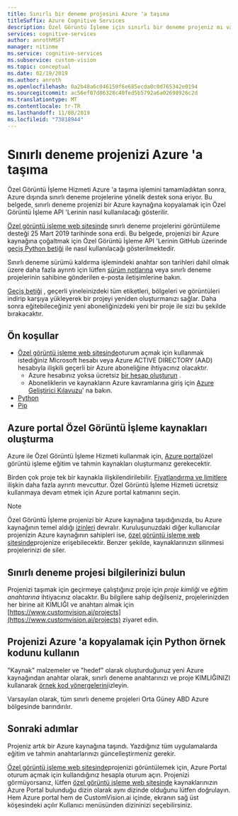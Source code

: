 ```yaml
---
title: Sınırlı bir deneme projesini Azure 'a taşıma
titleSuffix: Azure Cognitive Services
description: Özel Görüntü İşleme için sınırlı bir deneme projeniz mı var? Bu makalede, bir geçiş betiği ile Azure 'a nasıl taşıyacağınız gösterilmektedir.
services: cognitive-services
author: anrothMSFT
manager: nitinme
ms.service: cognitive-services
ms.subservice: custom-vision
ms.topic: conceptual
ms.date: 02/19/2019
ms.author: anroth
ms.openlocfilehash: 0a2b48a6c046150f6e685ecda0c0d765342e0194
ms.sourcegitcommit: ac56ef07d86328c40fed5b5792a6a02698926c2d
ms.translationtype: MT
ms.contentlocale: tr-TR
ms.lasthandoff: 11/08/2019
ms.locfileid: "73818944"
---
```

# <a name="how-to-move-your-limited-trial-project-to-azure"></a>Sınırlı deneme projenizi Azure 'a taşıma

Özel Görüntü İşleme Hizmeti Azure 'a taşıma işlemini tamamladıktan sonra, Azure dışında sınırlı deneme projelerine yönelik destek sona eriyor. Bu belgede, sınırlı deneme projenizi bir Azure kaynağına kopyalamak için Özel Görüntü İşleme API 'Lerinin nasıl kullanılacağı gösterilir.

[Özel görüntü işleme web sitesinde](https://customvision.ai) sınırlı deneme projelerini görüntüleme desteği 25 Mart 2019 tarihinde sona erdi. Bu belgede, projenizi bir Azure kaynağına çoğaltmak için Özel Görüntü İşleme API 'Lerinin GitHub üzerinde [geçiş Python betiği](https://github.com/Azure-Samples/custom-vision-move-project) ile nasıl kullanılacağı gösterilmektedir.

Sınırlı deneme sürümü kaldırma işlemindeki anahtar son tarihleri dahil olmak üzere daha fazla ayrıntı için lütfen [sürüm notlarına](https://docs.microsoft.com/azure/cognitive-services/custom-vision-service/release-notes#february-25-2019) veya sınırlı deneme projelerinin sahibine gönderilen e-posta iletişimlerine bakın.

[Geçiş betiği](https://github.com/Azure-Samples/custom-vision-move-project) , geçerli yineleinizdeki tüm etiketleri, bölgeleri ve görüntüleri indirip karşıya yükleyerek bir projeyi yeniden oluşturmanızı sağlar. Daha sonra eğitebileceğiniz yeni aboneliğinizdeki yeni bir proje ile sizi bu şekilde bırakacaktır.

## <a name="prerequisites"></a>Ön koşullar

- [Özel görüntü işleme web sitesinde](https://customvision.ai)oturum açmak için kullanmak istediğiniz Microsoft hesabı veya Azure ACTIVE DIRECTORY (AAD) hesabıyla ilişkili geçerli bir Azure aboneliğine ihtiyacınız olacaktır. 
    - Azure hesabınız yoksa ücretsiz [bir hesap oluşturun](https://azure.microsoft.com/free/) .
    - Aboneliklerin ve kaynakların Azure kavramlarına giriş için [Azure Geliştirici Kılavuzu](https://docs.microsoft.com/azure/guides/developer/azure-developer-guide#manage-your-subscriptions)' na bakın.
-  [Python](https://www.python.org/downloads/)
- [Pip](https://pip.pypa.io/en/stable/installing/)

## <a name="create-custom-vision-resources-in-the-azure-portal"></a>Azure portal Özel Görüntü İşleme kaynakları oluşturma

Azure ile Özel Görüntü İşleme Hizmeti kullanmak için, [Azure portal](https://portal.azure.com/?microsoft_azure_marketplace_ItemHideKey=microsoft_azure_cognitiveservices_customvision#create/Microsoft.CognitiveServicesCustomVision)özel görüntü işleme eğitim ve tahmin kaynakları oluşturmanız gerekecektir. 

Birden çok proje tek bir kaynakla ilişkilendirilebilir. [Fiyatlandırma ve limitlere](https://docs.microsoft.com/azure/cognitive-services/custom-vision-service/limits-and-quotas) ilişkin daha fazla ayrıntı mevcuttur. Özel Görüntü İşleme Hizmeti ücretsiz kullanmaya devam etmek için Azure portal katmanını seçin. 

> [!NOTE]
> Özel Görüntü İşleme projenizi bir Azure kaynağına taşıdığınızda, bu Azure kaynağının temel aldığı [izinleri]( https://docs.microsoft.com/azure/role-based-access-control/role-assignments-portal) devralır. Kuruluşunuzdaki diğer kullanıcılar projenizin Azure kaynağının sahipleri ise, [özel görüntü işleme web sitesinde](https://customvision.ai)projenize erişebilecektir. Benzer şekilde, kaynaklarınızın silinmesi projelerinizi de siler.  

## <a name="find-your-limited-trial-project-information"></a>Sınırlı deneme projesi bilgilerinizi bulun

Projenizi taşımak için geçirmeye çalıştığınız proje için _proje kimliği_ ve _eğitim anahtarına_ ihtiyacınız olacaktır. Bu bilgilere sahip değilseniz, projelerinizden her birine ait KIMLIĞI ve anahtarı almak için [https://www.customvision.ai/projects](https://www.customvision.ai/projects) ziyaret edin. 

## <a name="use-the-python-sample-code-to-copy-your-project-to-azure"></a>Projenizi Azure 'a kopyalamak için Python örnek kodunu kullanın

"Kaynak" malzemeler ve "hedef" olarak oluşturduğunuz yeni Azure kaynağından anahtar olarak, sınırlı deneme anahtarınızı ve proje KIMLIĞINIZI kullanarak [örnek kod yönergelerini](https://github.com/Azure-Samples/custom-vision-move-project)izleyin.

Varsayılan olarak, tüm sınırlı deneme projeleri Orta Güney ABD Azure bölgesinde barındırılır.

## <a name="next-steps"></a>Sonraki adımlar

Projeniz artık bir Azure kaynağına taşındı. Yazdığınız tüm uygulamalarda eğitim ve tahmin anahtarlarınızı güncelleştirmeniz gerekir.

[Özel görüntü işleme web sitesinde](https://customvision.ai)projenizi görüntülemek için, Azure Portal oturum açmak için kullandığınız hesapla oturum açın. Projenizi görmüyorsanız, lütfen [özel görüntü işleme web sitesinde](https://customvision.ai) kaynaklarınızın Azure Portal bulunduğu dizin olarak aynı dizinde olduğunu lütfen doğrulayın. Hem Azure portal hem de CustomVision.ai içinde, ekranın sağ üst köşesindeki açılır Kullanıcı menüsünden dizininizi seçebilirsiniz.